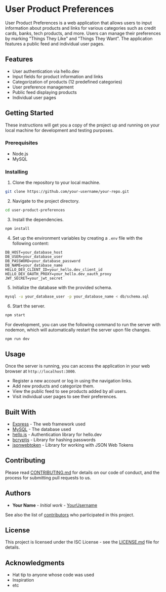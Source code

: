 # User Product Preferences

User Product Preferences is a web application that allows users to input information about products and links for various categories such as credit cards, banks, tech products, and more. Users can manage their preferences by marking "Things They Like" and "Things They Want". The application features a public feed and individual user pages.

## Features

- User authentication via hello.dev
- Input fields for product information and links
- Categorization of products (12 predefined categories)
- User preference management
- Public feed displaying products
- Individual user pages

## Getting Started

These instructions will get you a copy of the project up and running on your local machine for development and testing purposes.

### Prerequisites

- Node.js
- MySQL

### Installing

1. Clone the repository to your local machine.
```sh
git clone https://github.com/your-username/your-repo.git
```

2. Navigate to the project directory.
```sh
cd user-product-preferences
```

3. Install the dependencies.
```sh
npm install
```

4. Set up the environment variables by creating a `.env` file with the following content:
```
DB_HOST=your_database_host
DB_USER=your_database_user
DB_PASSWORD=your_database_password
DB_NAME=your_database_name
HELLO_DEV_CLIENT_ID=your_hello.dev_client_id
HELLO_DEV_OAUTH_PROXY=your_hello.dev_oauth_proxy
JWT_SECRET=your_jwt_secret
```

5. Initialize the database with the provided schema.
```sh
mysql -u your_database_user -p your_database_name < db/schema.sql
```

6. Start the server.
```sh
npm start
```

For development, you can use the following command to run the server with nodemon, which will automatically restart the server upon file changes.
```sh
npm run dev
```

## Usage

Once the server is running, you can access the application in your web browser at `http://localhost:3000`.

- Register a new account or log in using the navigation links.
- Add new products and categorize them.
- View the public feed to see products added by all users.
- Visit individual user pages to see their preferences.

## Built With

- [Express](https://expressjs.com/) - The web framework used
- [MySQL](https://www.mysql.com/) - The database used
- [hello.js](https://adodson.com/hello.js/) - Authentication library for hello.dev
- [bcryptjs](https://www.npmjs.com/package/bcryptjs) - Library for hashing passwords
- [jsonwebtoken](https://www.npmjs.com/package/jsonwebtoken) - Library for working with JSON Web Tokens

## Contributing

Please read [CONTRIBUTING.md](https://github.com/your-username/your-repo/blob/master/CONTRIBUTING.md) for details on our code of conduct, and the process for submitting pull requests to us.

## Authors

- **Your Name** - *Initial work* - [YourUsername](https://github.com/your-username)

See also the list of [contributors](https://github.com/your-username/your-repo/contributors) who participated in this project.

## License

This project is licensed under the ISC License - see the [LICENSE.md](LICENSE.md) file for details.

## Acknowledgments

- Hat tip to anyone whose code was used
- Inspiration
- etc

